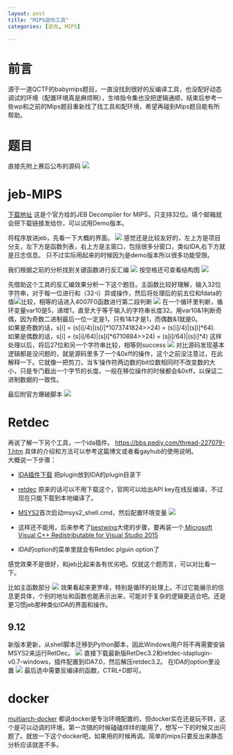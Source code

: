 ```yaml
---
layout: post
title: "MIPS逆向工具"
categories: [逆向, MIPS]

---
```


# 前言
源于一道QCTF的babymips题目，一直没找到很好的反编译工具，也没配好动态调试的环境（配置环境真是麻烦啊），生啃指令集也没把逻辑通顺，结束后参考一些wp和之前的Mips题目重新找了找工具和配环境，希望再碰到Mips题目能有所帮助。


# 题目
直接先附上赛后公布的源码
![](https://i.loli.net/2018/07/24/5b56888a2de00.png)


# jeb-MIPS

[下载地址](https://www.pnfsoftware.com/jeb2/mips)
这是个官方给的JEB Decompiler for MIPS，只支持32位。填个邮箱就会把下载链接发给你，可以试用Demo版本。

将程序放进jeb，先看一下大概的界面。
![](https://i.loli.net/2018/07/24/5b56892669fbe.png)
感觉还是比较友好的，左上方是项目分支，左下方是函数列表，右上方是主窗口，包括很多分窗口，类似IDA,右下方就是日志信息。	只不过实际用起来的时候因为是demo版本所以很多功能受限。	

我们根据之前的分析找到关键函数进行反汇编
![](https://i.loli.net/2018/07/24/5b5689f360a59.png)
按空格还可查看结构图
![](https://i.loli.net/2018/07/24/5b568a4b47657.png)

先借助这个工具的反汇编效果分析一下这个题目。主函数比较好理解，输入32位字符串，对于每一位进行和（32-i）异或操作，然后将处理后的前五位和fdata的值![](https://i.loli.net/2018/07/24/5b5692b2313e2.png)比较，相等的话进入4007F0函数进行第二段判断
![](https://i.loli.net/2018/07/24/5b5692f7adb53.png)
在一个循环里判断，循环变量var10是5，递增1，直至大于等于输入的字符串长度32。用var10&1判断奇偶，因为奇数二进制最后一位一定是1，只有1&1才是1，而偶数&1就是0。		
如果是奇数的话，s[i] = (s[i]/4)|(s[i]*1073741824>>24) = (s[i]/4)|(s[i]*64).					
如果是偶数的话，s[i] = (s[i]/64)|(s[i]*6710884>>24) = (s[i]/64)|(s[i]*4)
这样处理以后，将后27位和另一个字符串比较，相等则success
![](https://i.loli.net/2018/07/24/5b569967dd8ce.png)
对比源码发现基本逻辑都是没问题的，就是源码里多了一个&0xff的操作，这个之前没注意过，在此解释一下。它就像一把剪刀，当‘&’操作符两边数的bit位数相同时不改变数的大小，只是专门截出一个字节的长度。一般在移位操作的时候都会&0xff，以保证二进制数据的一致性。


最后附官方爆破脚本
![](https://i.loli.net/2018/07/24/5b56a1745b283.png)

# Retdec
再说了解一下另个工具，一个ida插件。
https://bbs.pediy.com/thread-227079-1.htm
具体的介绍和方法可以参考这篇博文或者看gayhub的使用说明。		
大概说一下步骤：		


- [IDA插件下载](https://github.com/avast-tl/retdec-idaplugin) 把plugin放到IDA的plugin目录下

- [retdec](https://github.com/avast-tl/retdec/releases) 原来的话可以不用下载这个，官网可以给出API key在线反编译，不过现在只能下载到本地编译了。

- [MSYS2](https://github.com/msys2/msys2/wiki/MSYS2-installation)首次启动msys2_shell.cmd，然后配置环境变量
![](https://i.loli.net/2018/08/02/5b627f6fe610a.png)
- 这样还不能用，后来参考了[bestwing](https://bestwing.me/2018/07/26/mips-decompiler-retdec-install-guide/)大佬的步骤，要再装一个[ Microsoft Visual C++ Redistributable for Visual Studio 2015](https://www.microsoft.com/en-us/download/details.aspx?id=48145)
- IDA的option的菜单里就会有Retdec plguin option了

感觉效果不是很好，和jeb比起来各有优劣吧。仅就这个题而言，可以对比看一下。

比如主函数部分
![](https://i.loli.net/2018/07/24/5b56a71654b62.png)
效果看起来更罗嗦，特别是循环的处理上。不过它能展示的信息更具体，个别的地址和函数也能表示出来，可能对于复杂的逻辑更适合吧。还是更习惯jeb那种类似IDA的界面和操作。

## 9.12
新版本更新，从shell脚本迁移到Python脚本，因此Windows用户将不再需要安装MSYS2来运行RetDec。
![](https://i.loli.net/2018/09/12/5b98dba8dccdf.png)
直接下载最新版RetDec3.2和retdec-idaplugin-v0.7-windows，插件配置到IDA7.0，然后解压retdec3.2。
在IDA的option里设置
![](https://i.loli.net/2018/09/12/5b98dc48cfc10.png)
最后选中需要反编译的函数，CTRL+D即可。
# docker
[multiarch-docker](https://hub.docker.com/r/skysider/multiarch-docker/)
都说docker是专治环境配置的，但docker实在还是玩不转，这个是可以动调的环境，第一次搞的时候磕磕绊绊的能用了，想写一下的时候又出问题了。就放一下这个docker吧，如果用的时候再调。简单的mips只要反出来静态分析应该就差不多。